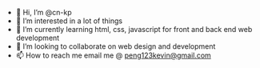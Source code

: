 - 👋 Hi, I’m @cn-kp
- 👀 I’m interested in a lot of things
- 🌱 I’m currently learning html, css, javascript for front and back end web development
- 💞️ I’m looking to collaborate on web design and development
- 📫 How to reach me email me @ peng123kevin@gmail.com

<!---
cn-kp/cn-kp is a ✨ special ✨ repository because its `README.md` (this file) appears on your GitHub profile.
You can click the Preview link to take a look at your changes.
--->
